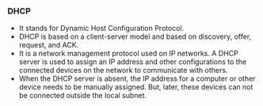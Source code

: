 <h3> DHCP </h3>

- It stands for Dynamic Host Configuration Protocol.
- DHCP is based on a client-server model and based on discovery, offer, request, and ACK.
- It is a network management protocol used on IP networks. A DHCP server is used to assign an IP address and other configurations to the connected devices on the network to communicate with others.
- When the DHCP server is absent, the IP address for a computer or other device needs to be manually assigned. But, later, these devices can not be connected outside the local subnet.
